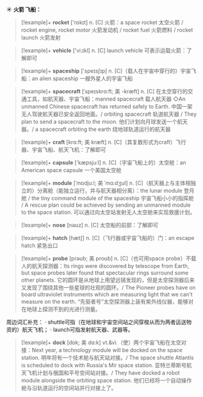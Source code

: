 ☀ <span class="category">**火箭 飞船：**</span>
>[!example]+ <span class="vocabulary">**rocket**</span> ['rɒkɪt] 
> <span class="definition">n. [C] 火箭：</span>a space rocket 太空火箭 / rocket engine, rocket motor 火箭发动机 / rocket fuel 火箭燃料 / rocket launch 火箭发射

>[!example]+ <span class="vocabulary">**vehicle**</span> ['vi:ɪkl] 
> <span class="definition">n. [C] launch vehicle 可表示运载火箭：</span>了解即可

>[!example]+ <span class="vocabulary">**spaceship**</span> ['speɪsʃɪp] 
> <span class="definition">n. [C]（载人在宇宙中穿行的）宇宙飞船：</span>an alien spaceship 一艘外星人的宇宙飞船
           
>[!example]+ <span class="vocabulary">**spacecraft**</span> [ˈspeɪskrɑ:ft; 美 -kræft]
> <span class="definition">n. [C] 在太空穿行的交通工具，如航天器、宇宙飞船：</span>manned spacecraft 载人航天器 ◇An unmanned Chinese spacecraft has returned safely to Earth. 中国一架无人驾驶航天器已安全返回地面。/ orbiting spacecraft 轨道航天器 / They plan to send a spacecraft to the moon. 他们计划向月球发送一个航天器。/ a spacecraft orbiting the earth 绕地球轨道运行的航天器
           
>[!example]+ <span class="vocabulary">**craft**</span> [krɑ:ft; 美 kræft]
> <span class="definition">n. [C]（其复数形式为craft）飞行器、宇宙飞船、航天飞机：</span>了解即可

>[!example]+ <span class="vocabulary">**capsule**</span> ['kæpsju:l] 
> <span class="definition">n. [C]（宇宙飞船上的）太空舱：</span>an American space capsule 一个美国太空舱 
           
>[!example]+ <span class="vocabulary">**module**</span> [ˈmɒdju:l; 美 ˈmɑ:dʒul]
> <span class="definition">n. [C]（航天器上与主体相独立的）分离舱（能独立运行，并与航天器相分离）：</span>the lunar module 登月舱 / the tiny command module of the spaceship 宇宙飞船小小的指挥舱 / A rescue plan could be achieved by sending an unmanned module to the space station. 可以通过向太空站发射无人太空舱来实现救援计划。
 
>[!example]+ <span class="vocabulary">**nose**</span> [nəʊz] 
> <span class="definition">n. [C] 太空船的前部：</span>了解即可

>[!example]+ <span class="vocabulary">**hatch**</span> [hætʃ] 
> <span class="definition">n. [C]（飞行器或宇宙飞船的）门：</span>an escape hatch 紧急出口
           
>[!example]+ <span class="vocabulary">**probe**</span> [prəʊb; 美 proʊb]
> <span class="definition">n. [C]（也可用space probe）不载人的航天探测器：</span>Its rings were discovered by telescope from Earth, but space probes later found that spectacular rings surround some other planets. 它的圆环是从地球上用望远镜发现的，但是太空探测器后来又发现了围绕其他一些星球的壮观的圆环。/ The Pioneer probes have on board ultraviolet instruments which are measuring light that we can't measure on the earth. “先驱者号”太空探测器上装有紫外线仪器，能够对在地球上探测不到的光进行测量。

周边词汇补充：
· shuttle可指（在地球和宇宙空间站之间穿梭从而为两者运送物资的）航天飞机；
· launch可指发射航天器、武器等。

>[!example]+ <span class="vocabulary">**dock**</span> [dɒk; 美 dɑ:k]
> <span class="definition">vt.&vi.（使）两个宇宙飞船在太空对接：</span>Next year, a technology module will be docked on the space station. 明年将有一个技术舱与航天站对接。/ The space shuttle Atlantis is scheduled to dock with Russia's Mir space station. 亚特兰蒂斯号航天飞机计划与俄国和平号空间站对接。/ They have docked a robot module alongside the orbiting space station. 他们已经将一个自动操作舱与沿轨道运行的空间站并行对接上了。